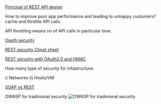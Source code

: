 
[Principal of REST API design](https://searchmicroservices.techtarget.com/essentialguide/Essential-guide-to-API-management-and-application-integration)

How to improve poor app performance and leading to unhappy customers? cache and throttle API calls.

API throttling means no of API calls in particular time.

[Oauth security](https://www.youtube.com/watch?v=tj03NRM6SP8)

[REST security Cheat sheet](https://www.owasp.org/index.php/REST_Security_Cheat_Sheet)

[REST security with OAuth2.0 and HMAC](https://searchmicroservices.techtarget.com/news/450296678/Taking-a-new-look-at-security-in-RESTful-API-design)

How many type of security for Infastructure.

i) Networks
ii) Hosts/VM

[SOAP vs REST](https://stackoverflow.com/questions/19884295/soap-vs-rest-differences)


OWASP for tradinional security
![OWASP for tradinional security](https://user-images.githubusercontent.com/4381376/42995426-76c8cdd0-8c2e-11e8-9f55-917d792e7dec.png)



